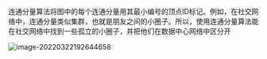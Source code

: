 连通分量算法将图中的每个连通分量用其最小编号的顶点ID标记。例如，在社交网络中，连通分量类似集群，也就是朋友之间的小圈子。所以，使用连通分量算法能在社交网络中找到一些孤立的小圈子，并把他们在数据中心网络中区分开

![image-20220322192644658](https://gitee.com/luckywind/PigGo/raw/master/image/image-20220322192644658.png)